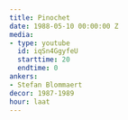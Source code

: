 ```yaml
---
title: Pinochet
date: 1988-05-10 00:00:00 Z
media:
- type: youtube
  id: iqSn4GgyfeU
  starttime: 20
  endtime: 0
ankers:
- Stefan Blommaert
decor: 1987-1989
hour: laat
---
```


